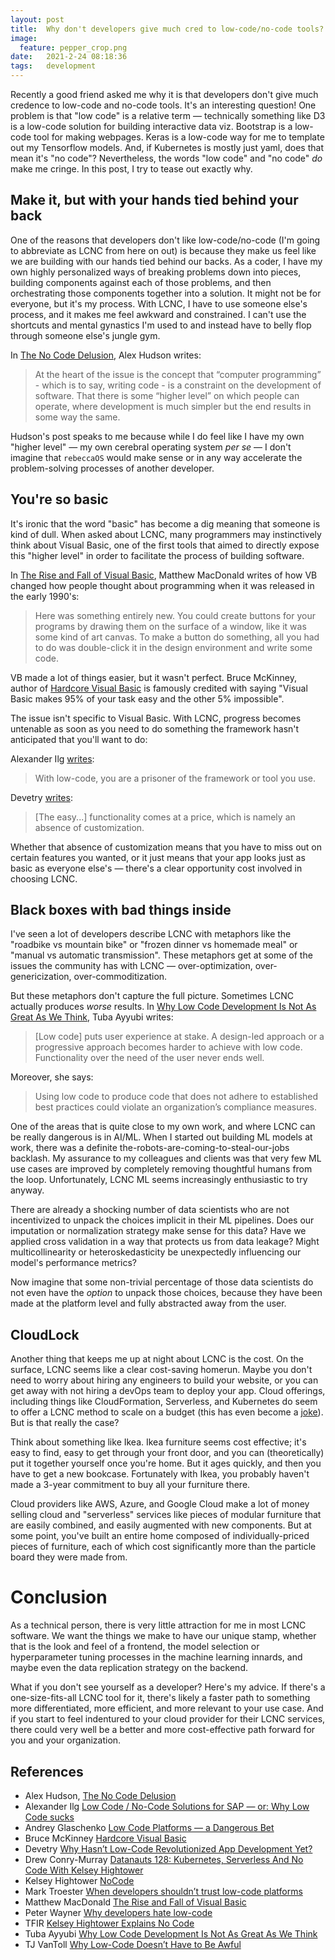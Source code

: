 ```yaml
---
layout: post
title:  Why don't developers give much cred to low-code/no-code tools?
image:
  feature: pepper_crop.png
date:   2021-2-24 08:18:36
tags:   development
---
```


Recently a good friend asked me why it is that developers don't give much credence to low-code and no-code tools. It's an interesting question! One problem is that "low code" is a relative term &mdash; technically something like D3 is a low-code solution for building interactive data viz. Bootstrap is a low-code tool for making webpages. Keras is a low-code way for me to template out my Tensorflow models. And, if Kubernetes is mostly just yaml, does that mean it's "no code"? Nevertheless, the words "low code" and "no code" *do* make me cringe. In this post, I try to tease out exactly why.


## Make it, but with your hands tied behind your back

One of the reasons that developers don't like low-code/no-code (I'm going to abbreviate as LCNC from here on out) is because they make us feel like we are building with our hands tied behind our backs. As a coder, I have my own highly personalized ways of breaking problems down into pieces, building components against each of those problems, and then orchestrating those components together into a solution. It might not be for everyone, but it's my process. With LCNC, I have to use someone else's process, and it makes me feel awkward and constrained. I can't use the shortcuts and mental gynastics I'm used to and instead have to belly flop through someone else's jungle gym.

In [The No Code Delusion](https://www.alexhudson.com/2020/01/13/the-no-code-delusion/), Alex Hudson writes:

> At the heart of the issue is the concept that “computer programming” - which is to say, writing code - is a constraint on the development of software. That there is some “higher level” on which people can operate, where development is much simpler but the end results in some way the same.

Hudson's post speaks to me because while I do feel like I have my own "higher level" &mdash; my own cerebral operating system *per se* &mdash; I don't imagine that `rebeccaOS` would make sense or in any way accelerate the problem-solving processes of another developer.

## You're so basic

It's ironic that the word "basic" has become a dig meaning that someone is kind of dull. When asked about LCNC, many programmers may instinctively think about Visual Basic, one of the first tools that aimed to directly expose this "higher level" in order to facilitate the process of building software.

In [The Rise and Fall of Visual Basic](https://developers.slashdot.org/story/19/06/22/2138248/the-rise-and-fall-of-visual-basic), Matthew MacDonald writes of how VB changed how people thought about programming when it was released in the early 1990's:
> Here was something entirely new. You could create buttons for your programs by drawing them on the surface of a window, like it was some kind of art canvas. To make a button do something, all you had to do was double-click it in the design environment and write some code.

VB made a lot of things easier, but it wasn't perfect. Bruce McKinney, author of [Hardcore Visual Basic](https://www.worldcat.org/title/hardcore-visual-basic/oclc/36841494) is famously credited with saying "Visual Basic makes 95% of your task easy and the other 5% impossible".

The issue isn't specific to Visual Basic. With LCNC, progress becomes untenable as soon as you need to do something the framework hasn't anticipated that you'll want to do:

Alexander Ilg [writes](https://medium.com/alexander-ilg/):
> With low-code, you are a prisoner of the framework or tool you use.

Devetry [writes](https://devetry.com/blog/why-hasnt-low-code-revolutionized-app-development-yet/):
> [The easy...] functionality comes at a price, which is namely an absence of customization.

Whether that absence of customization means that you have to miss out on certain features you wanted, or it just means that your app looks just as basic as everyone else's &mdash; there's a clear opportunity cost involved in choosing LCNC.

## Black boxes with bad things inside

I've seen a lot of developers describe LCNC with metaphors like the "roadbike vs mountain bike" or "frozen dinner vs homemade meal" or "manual vs automatic transmission". These metaphors get at some of the issues the community has with LCNC &mdash; over-optimization, over-genericization, over-commoditization.

But these metaphors don't capture the full picture. Sometimes LCNC actually produces *worse* results. In [Why Low Code Development Is Not As Great As We Think](https://opensenselabs.com/blog/tech/low-code-development-not-great), Tuba Ayyubi writes:
> [Low code] puts user experience at stake. A design-led approach or a progressive approach becomes harder to achieve with low code. Functionality over the need of the user never ends well.

Moreover, she says:
> Using low code to produce code that does not adhere to established best practices could violate an organization’s compliance measures.

One of the areas that is quite close to my own work, and where LCNC can be really dangerous is in AI/ML. When I started out building ML models at work, there was a definite the-robots-are-coming-to-steal-our-jobs backlash. My assurance to my colleagues and clients was that very few ML use cases are improved by completely removing thoughtful humans from the loop. Unfortunately, LCNC ML seems increasingly enthusiastic to try anyway.

There are already a shocking number of data scientists who are not incentivized to unpack the choices implicit in their ML pipelines. Does our imputation or normalization strategy make sense for this data? Have we applied cross validation in a way that protects us from data leakage? Might multicollinearity or heteroskedasticity be unexpectedly influencing our model's performance metrics?

Now imagine that some non-trivial percentage of those data scientists do not even have the *option* to unpack those choices, because they have been made at the platform level and fully abstracted away from the user.

## CloudLock

Another thing that keeps me up at night about LCNC is the cost. On the surface, LCNC seems like a clear cost-saving homerun. Maybe you don't need to worry about hiring any engineers to build your website, or you can get away with not hiring a devOps team to deploy your app. Cloud offerings, including things like CloudFormation, Serverless, and Kubernetes do seem to offer a LCNC method to scale on a budget (this has even become a [joke](https://github.com/kelseyhightower/nocode)). But is that really the case?

Think about something like Ikea. Ikea furniture seems cost effective; it's easy to find, easy to get through your front door, and you can (theoretically) put it together yourself once you're home. But it ages quickly, and then you have to get a new bookcase. Fortunately with Ikea, you probably haven't made a 3-year commitment to buy all your furniture there.

Cloud providers like AWS, Azure, and Google Cloud make a lot of money selling cloud and "serverless" services like pieces of modular furniture that are easily combined, and easily augmented with new components. But at some point, you've built an entire home composed of individually-priced pieces of furniture, each of which cost significantly more than the particle board they were made from.

# Conclusion

As a technical person, there is very little attraction for me in most LCNC software. We want the things we make to have our unique stamp, whether that is the look and feel of a frontend, the model selection or hyperparameter tuning processes in the machine learning innards, and maybe even the data replication strategy on the backend.

What if you don't see yourself as a developer? Here's my advice. If there's a one-size-fits-all LCNC tool for it, there's likely a faster path to something more differentiated, more efficient, and more relevant to your use case. And if you start to feel indentured to your cloud provider for their LCNC services, there could very well be a better and more cost-effective path forward for you and your organization.


## References

- Alex Hudson, [The No Code Delusion](https://www.alexhudson.com/2020/01/13/the-no-code-delusion/)
- Alexander Ilg [Low Code / No-Code Solutions for SAP — or: Why Low Code sucks](https://medium.com/alexander-ilg/low-code-no-code-solutions-for-sap-or-why-low-code-sucks-70e0610c79e2)
- Andrey Glaschenko [Low Code Platforms — a Dangerous Bet](https://dzone.com/articles/low-code-platforms-a-dangerous-bet)
- Bruce McKinney [Hardcore Visual Basic](https://www.worldcat.org/title/hardcore-visual-basic/oclc/36841494)
- Devetry [Why Hasn’t Low-Code Revolutionized App Development Yet?](https://devetry.com/blog/why-hasnt-low-code-revolutionized-app-development-yet/)
- Drew Conry-Murray [Datanauts 128: Kubernetes, Serverless And No Code With Kelsey Hightower](https://packetpushers.net/podcast/datanauts-128-kubernetes-serverless-no-code-kelsey-hightower/)
- Kelsey Hightower [NoCode](https://github.com/kelseyhightower/nocode)
- Mark Troester [When developers shouldn’t trust low-code platforms](https://www.infoworld.com/article/3389682/when-developers-shouldnt-trust-low-code-platforms.html)
- Matthew MacDonald [The Rise and Fall of Visual Basic](https://developers.slashdot.org/story/19/06/22/2138248/the-rise-and-fall-of-visual-basic)
- Peter Wayner [Why developers hate low-code](https://www.infoworld.com/article/3438819/why-developers-hate-low-code.html)
- TFIR [Kelsey Hightower Explains No Code](https://www.youtube.com/watch?v=0yFIJ5izA48&ab_channel=TFiR)
- Tuba Ayyubi [Why Low Code Development Is Not As Great As We Think](https://opensenselabs.com/blog/tech/low-code-development-not-great)
- TJ VanToll [Why Low-Code Doesn’t Have to Be Awful](https://www.progress.com/blogs/why-low-code-doesnt-have-to-be-awful)
